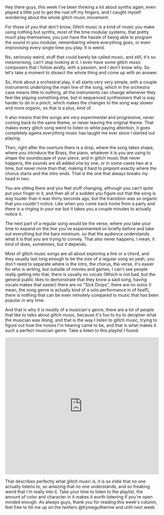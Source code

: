 Hey there guys, this week I've been thinking a lot about synths again, even played a little just to get the rust off my fingers, and I caught myself wondering about the whole glitch music movement.

For those of you that don't know, Glitch music is a kind of music you make using nothing but synths, most of the time modular systems, that pretty much play themselves, you just have the hassle of being able to program the sound in you modular, remembering where everything goes, or even improvising every single time you play. It is weird.

No, seriously weird, stuff that could barely be called music, and still, it's so mesmerising, can't stop looking at it. I even have some glitch music composers that I follow avidly, with a passion, and I don't know why. So let's take a moment to dissect the whole thing and come up with an answer.

So, think about a orchestral play, it all starts very very simple, with a couple instruments underlying the main line of the song, which in the orchestra case means little to nothing, all the instruments can change whenever they feel like playing something else, but in sequenced synthesisers that is way harder to do in a pinch, which makes the changes to the song way slower and more organic, so that is a plus, kind of.

It also means that the songs are very experimental and progressive, never coming back to the same theme, or never leaving the original theme. That makes every glitch song weird to listen to while paying attention, it goes completely agains everything music has taught me ever since I started out playing.

Then, right after the overture there is a drop, where the song takes shape, where you introduce the Brass, the piano, whatever it is you are using to shape the soundscape of your piece, and in glitch music that never happens, the sounds are all added one by one, or in some cases two at a time, but never more than that, making it hard to pinpoint exactly where the chorus starts and the intro ends. That is the one that always breaks my head in two.

You are sitting there and you feel stuff changing, although you can't quite put your finger in it, and then all of a sudden you figure out that the song is way louder than it was thirty seconds ago, but the transition was so organic that you couldn't notice. Like when you come back home from a party and there is a ringing in your ear but it takes you a couple minutes to actually notice it.

The next part of a regular song would be the verse, where you take your time to expand on the line you've experimented on briefly before and take out everything but the bare minimum, so that the audience understands what it is that you are trying to convey. That also never happens, I mean, it kind of does, sometimes, but it depends.

Most of glitch music songs are all about exploring a line or a chord, and they usually last long enough to be the size of a regular song so yeah, you don't need to separate where is the intro, the chorus, the verse, it's easier for who is writing, but outside of movies and games, I can't see people really getting into that, there is usually no vocals (Which is not bad, but the general public likes to demonstrate that they know a said song, having vocals makes that easier) there are no "Sick Drops", there are no solos (I mean, the song genre is actually kind of a solo performance in of itself), there is nothing that can be even remotely compared to music that has been popular in any time.

And that is why it is mostly of a musician's genre, there are a lot of people that like to talks about glitch music, because it's fun to try to decipher what the musician was doing, and that is the way I listen to glitch music, trying to figure out how the noises I'm hearing came to be, and that is what makes it such a perfect musician genre. Take a listen to this playlist I found:

<iframe width="100%" height="450" scrolling="no" frameborder="no" src="https://w.soundcloud.com/player/?url=https%3A//api.soundcloud.com/playlists/59832833&amp;auto_play=false&amp;hide_related=false&amp;show_comments=true&amp;show_user=true&amp;show_reposts=false&amp;visual=true"></iframe>

That describes perfectly what glitch music is, it is so indie that no one actually listens to, so amazing that no one understands, and so freaking weird that i'm really into it. Take your time to listen to the playlist, the amount of color and character in it makes it worth listening if you're open minded enough. As always guys, thank you for reading this week's column, feel free to hit me up on the twitters @trymeguilherme and until next week.

